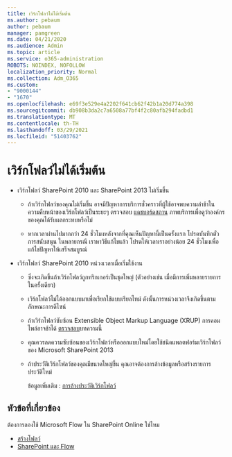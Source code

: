 ```yaml
---
title: เวิร์กโฟลว์ไม่ได้เริ่มต้น
ms.author: pebaum
author: pebaum
manager: pamgreen
ms.date: 04/21/2020
ms.audience: Admin
ms.topic: article
ms.service: o365-administration
ROBOTS: NOINDEX, NOFOLLOW
localization_priority: Normal
ms.collection: Adm_O365
ms.custom:
- "9000144"
- "1670"
ms.openlocfilehash: e69f3e529e4a2202f641cb62f42b1a20d774a398
ms.sourcegitcommit: db908b3da2c7a6508a77bf4f2c80afb294fadbd1
ms.translationtype: MT
ms.contentlocale: th-TH
ms.lasthandoff: 03/29/2021
ms.locfileid: "51403762"
---
```

# <a name="workflow-is-not-starting"></a>เวิร์กโฟลว์ไม่ได้เริ่มต้น

- เวิร์กโฟลว์ SharePoint 2010 และ SharePoint 2013 ไม่เริ่มขึ้น

    - ถ้าเวิร์กโฟลว์ของคุณไม่เริ่มขึ้น อาจมีปัญหาการบริการชั่วคราวที่ผู้ใช้อาจพบความล่าช้าในความคืบหน้าของเวิร์กโฟลว์เป็นระยะๆ ตรวจสอบ [แดชบอร์ดสถาน](https://admin.microsoft.com/AdminPortal/Home/servicehealth) ภาพบริการเพื่อดูว่าองค์กรของคุณได้รับผลกระทบหรือไม่

    - หากเวลาผ่านไปมากกว่า 24 ชั่วโมงหลังจากที่คุณเห็นปัญหานี้เป็นครั้งแรก โปรดบันทึกตั๋วการสนับสนุน ในหลายกรณี เราหาวิธีแก้ไขแล้ว โปรดให้เวลาเราอย่างน้อย 24 ชั่วโมงเพื่อแก้ไขปัญหาให้เสร็จสมบูรณ์

- เวิร์กโฟลว์ SharePoint 2010 หน่วงเวลาเมื่อเริ่มใช้งาน

    - ซึ่งจะเกิดขึ้นถ้าเวิร์กโฟลว์ถูกทริกเกอร์เป็นชุดใหญ่ (ตัวอย่างเช่น เมื่อมีการเพิ่มหลายรายการในครั้งเดียว)

    - เวิร์กโฟลว์ไม่ได้ออกแบบมาเพื่อเรียกใช้แบบเรียลไทม์ ดังนั้นการหน่วงเวลาจึงเกิดขึ้นตามลักษณะการดีไซน์

   -  ถ้าเวิร์กโฟลว์ซับซ้อน Extensible Object Markup Language (XRUP) การคอมไพล์อาจช้าได้ [ตรวจสอบ](https://support.microsoft.com//kb/3043697)บทความนี้

    - คุณควรลดความซับซ้อนของเวิร์กโฟลว์หรือออกแบบใหม่โดยใช้ชนิดแพลตฟอร์มเวิร์กโฟลว์ของ Microsoft SharePoint 2013

    - ถ้าประวัติเวิร์กโฟลว์ของคุณมีขนาดใหญ่ขึ้น คุณอาจต้องการล้างข้อมูลหรือสร้างรายการประวัติใหม่

        ข้อมูลเพิ่มเติม : [การล้างประวัติเวิร์กโฟลว์](https://blogs.technet.microsoft.com/marj/2015/08/07/sharepoint-2010-workflows-best-practice-purge-workflow-history-list-items/)


## <a name="related-topics"></a>หัวข้อที่เกี่ยวข้อง
ต้องการลองใช้ Microsoft Flow ใน SharePoint Online ใช่ไหม
- [สร้างโฟลว์](https://support.office.com/article/Create-a-flow-for-a-list-or-library-in-SharePoint-Online-or-OneDrive-for-Business-a9c3e03b-0654-46af-a254-20252e580d01) 
- [SharePoint และ Flow](https://flow.microsoft.com/blog/sharepoint-and-flow/) 
